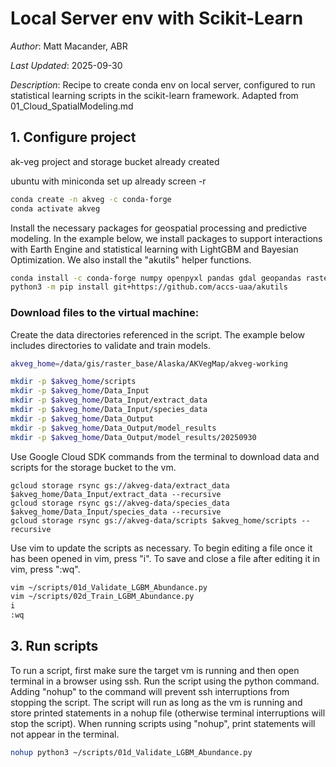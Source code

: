 # Local Server env with Scikit-Learn

*Author*: Matt Macander, ABR

*Last Updated*: 2025-09-30

*Description*: Recipe to create conda env on local server, configured to run statistical learning scripts in the scikit-learn framework. Adapted from 01_Cloud_SpatialModeling.md

## 1. Configure project
ak-veg project and storage bucket already created

ubuntu with miniconda set up already
screen -r

```bash
conda create -n akveg -c conda-forge
conda activate akveg
```

Install the necessary packages for geospatial processing and predictive modeling. In the example below, we install packages to support interactions with Earth Engine and statistical learning with LightGBM and Bayesian Optimization. We also install the "akutils" helper functions.

```bash
conda install -c conda-forge numpy openpyxl pandas gdal geopandas rasterio scikit-learn imbalanced-learn lightgbm bayesian-optimization joblib earthengine-api geemap pyarrow fastparquet
python3 -m pip install git+https://github.com/accs-uaa/akutils
```

### Download files to the virtual machine:

Create the data directories referenced in the script. The example below includes directories to validate and train models.

```bash
akveg_home=/data/gis/raster_base/Alaska/AKVegMap/akveg-working

mkdir -p $akveg_home/scripts
mkdir -p $akveg_home/Data_Input
mkdir -p $akveg_home/Data_Input/extract_data
mkdir -p $akveg_home/Data_Input/species_data
mkdir -p $akveg_home/Data_Output
mkdir -p $akveg_home/Data_Output/model_results
mkdir -p $akveg_home/Data_Output/model_results/20250930
```

Use Google Cloud SDK commands from the terminal to download data and scripts for the storage bucket to the vm.

```
gcloud storage rsync gs://akveg-data/extract_data $akveg_home/Data_Input/extract_data --recursive
gcloud storage rsync gs://akveg-data/species_data $akveg_home/Data_Input/species_data --recursive
gcloud storage rsync gs://akveg-data/scripts $akveg_home/scripts --recursive
```

Use vim to update the scripts as necessary. To begin editing a file once it has been opened in vim, press "i". To save and close a file after editing it in vim, press ":wq".

```bash
vim ~/scripts/01d_Validate_LGBM_Abundance.py
vim ~/scripts/02d_Train_LGBM_Abundance.py
i
:wq
```


## 3. Run scripts
To run a script, first make sure the target vm is running and then open terminal in a browser using ssh. Run the script using the python command. Adding "nohup" to the command will prevent ssh interruptions from stopping the script. The script will run as long as the vm is running and store printed statements in a nohup file (otherwise terminal interruptions will stop the script). When running scripts using "nohup", print statements will not appear in the terminal.

```bash
nohup python3 ~/scripts/01d_Validate_LGBM_Abundance.py
```

